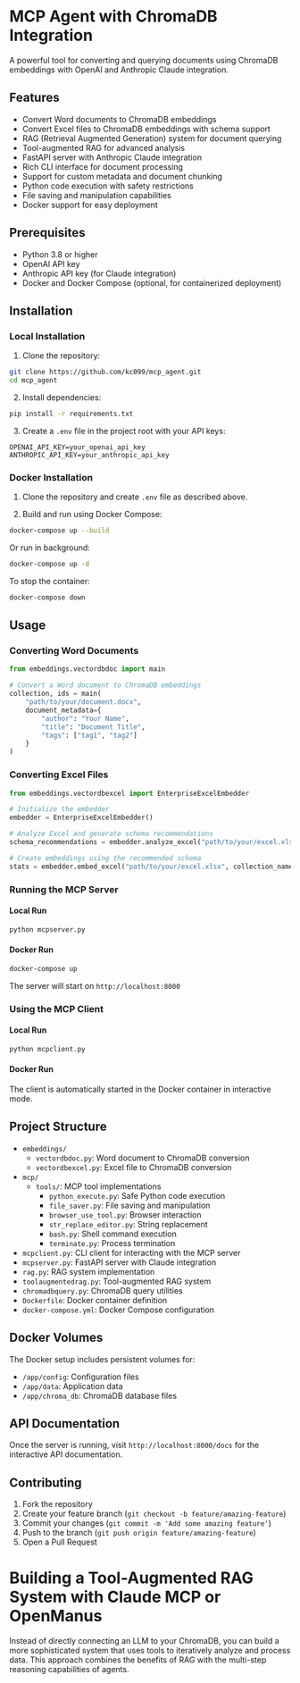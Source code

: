 # MCP Agent with ChromaDB Integration

A powerful tool for converting and querying documents using ChromaDB embeddings with OpenAI and Anthropic Claude integration.

## Features

- Convert Word documents to ChromaDB embeddings
- Convert Excel files to ChromaDB embeddings with schema support
- RAG (Retrieval Augmented Generation) system for document querying
- Tool-augmented RAG for advanced analysis
- FastAPI server with Anthropic Claude integration
- Rich CLI interface for document processing
- Support for custom metadata and document chunking
- Python code execution with safety restrictions
- File saving and manipulation capabilities
- Docker support for easy deployment

## Prerequisites

- Python 3.8 or higher
- OpenAI API key
- Anthropic API key (for Claude integration)
- Docker and Docker Compose (optional, for containerized deployment)

## Installation

### Local Installation

1. Clone the repository:
```bash
git clone https://github.com/kc099/mcp_agent.git
cd mcp_agent
```

2. Install dependencies:
```bash
pip install -r requirements.txt
```

3. Create a `.env` file in the project root with your API keys:
```
OPENAI_API_KEY=your_openai_api_key
ANTHROPIC_API_KEY=your_anthropic_api_key
```

### Docker Installation

1. Clone the repository and create `.env` file as described above.

2. Build and run using Docker Compose:
```bash
docker-compose up --build
```

Or run in background:
```bash
docker-compose up -d
```

To stop the container:
```bash
docker-compose down
```

## Usage

### Converting Word Documents

```python
from embeddings.vectordbdoc import main

# Convert a Word document to ChromaDB embeddings
collection, ids = main(
    "path/to/your/document.docx",
    document_metadata={
        "author": "Your Name",
        "title": "Document Title",
        "tags": ["tag1", "tag2"]
    }
)
```

### Converting Excel Files

```python
from embeddings.vectordbexcel import EnterpriseExcelEmbedder

# Initialize the embedder
embedder = EnterpriseExcelEmbedder()

# Analyze Excel and generate schema recommendations
schema_recommendations = embedder.analyze_excel("path/to/your/excel.xlsx")

# Create embeddings using the recommended schema
stats = embedder.embed_excel("path/to/your/excel.xlsx", collection_name_prefix="enterprise")
```

### Running the MCP Server

#### Local Run
```bash
python mcpserver.py
```

#### Docker Run
```bash
docker-compose up
```

The server will start on `http://localhost:8000`

### Using the MCP Client

#### Local Run
```bash
python mcpclient.py
```

#### Docker Run
The client is automatically started in the Docker container in interactive mode.

## Project Structure

- `embeddings/`
  - `vectordbdoc.py`: Word document to ChromaDB conversion
  - `vectordbexcel.py`: Excel file to ChromaDB conversion
- `mcp/`
  - `tools/`: MCP tool implementations
    - `python_execute.py`: Safe Python code execution
    - `file_saver.py`: File saving and manipulation
    - `browser_use_tool.py`: Browser interaction
    - `str_replace_editor.py`: String replacement
    - `bash.py`: Shell command execution
    - `terminate.py`: Process termination
- `mcpclient.py`: CLI client for interacting with the MCP server
- `mcpserver.py`: FastAPI server with Claude integration
- `rag.py`: RAG system implementation
- `toolaugmentedrag.py`: Tool-augmented RAG system
- `chromadbquery.py`: ChromaDB query utilities
- `Dockerfile`: Docker container definition
- `docker-compose.yml`: Docker Compose configuration

## Docker Volumes

The Docker setup includes persistent volumes for:
- `/app/config`: Configuration files
- `/app/data`: Application data
- `/app/chroma_db`: ChromaDB database files

## API Documentation

Once the server is running, visit `http://localhost:8000/docs` for the interactive API documentation.

## Contributing

1. Fork the repository
2. Create your feature branch (`git checkout -b feature/amazing-feature`)
3. Commit your changes (`git commit -m 'Add some amazing feature'`)
4. Push to the branch (`git push origin feature/amazing-feature`)
5. Open a Pull Request

# Building a Tool-Augmented RAG System with Claude MCP or OpenManus
Instead of directly connecting an LLM to your ChromaDB, you can build a more sophisticated system that uses tools to iteratively analyze and process data. This approach combines the benefits of RAG with the multi-step reasoning capabilities of agents.

